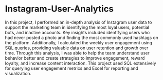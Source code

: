 # Instagram-User-Analytics

In this project, I performed an in-depth analysis of Instagram user data to support the marketing team in identifying the most loyal users, potential bots, and inactive accounts. Key insights included identifying users who had never posted a photo and finding the most commonly used hashtags on the platform. Additionally, I calculated the weekly user engagement using SQL queries, providing valuable data on user retention and growth over time. Through this analysis, I was able to help the team understand user behavior better and create strategies to improve engagement, reward loyalty, and increase content interaction. This project used SQL extensively for querying user engagement metrics and Excel for reporting and visualization.
